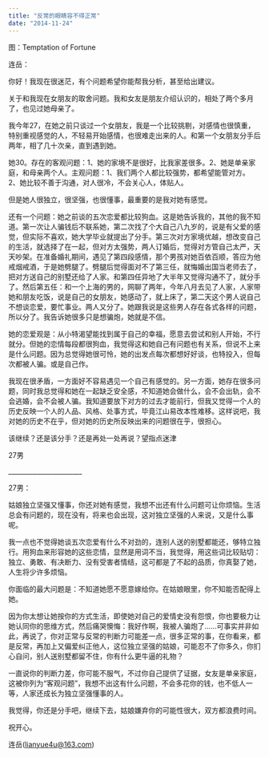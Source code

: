 ```yaml
---
title: "反常的眼睛容不得正常"
date: "2014-11-24"
---
```


图：Temptation of Fortune

连岳：  

你好！我现在很迷茫，有个问题希望你能帮我分析，甚至给出建议。  
  

关于和我现在女朋友的取舍问题。我和女友是朋友介绍认识的，相处了两个多月了，也见过她母亲了。  
  

我今年27，在她之前只谈过一个女朋友，我是一个比较挑剔，对感情也很慎重，特别重视感觉的人，不轻易开始感情，也很难走出来的人。和第一个女朋友分手后两年，相了几十次亲，直到遇到她。  
  

她30。存在的客观问题：1、她的家境不是很好，比我家差很多。2、她是单亲家庭，和母亲两个人。主观问题：1、我们两个人都比较强势，都希望能管对方。2、她比较不善于沟通，对人很冷，不会关心人，体贴人。  
  

但是她人很独立，很坚强，也很懂事，最重要的是我对她有感觉。  
  

还有一个问题：她之前谈的五次恋爱都比较狗血。这是她告诉我的，其他的我不知道。第一次让人骗钱后不联系她，第二次找了个大自己八九岁的，说是有父爱的感觉，但实际不喜欢，她大学毕业就提出了分手。第三次对方家境优越，想改变自己的生活，就选择了在一起，但对方太强势，两人订婚后，觉得对方管自己太严，天天吵架。在准备婚礼期间，遇见了第四段感情，那个男孩对她百依百顺，答应为他戒烟戒酒，于是她劈腿了。劈腿后觉得面对不了第三任，就悔婚出国当老师去了，把对方送自己的别墅还给了人家。和第四任异地了大半年又觉得沟通不了，就分手了。然后第五任：和一个上海的男的，网聊了两年，今年八月去见了人家，人家带她和朋友吃饭，说是自己的女朋友，她感动了，就上床了，第二天这个男人说自己不想谈恋爱，要忙事业。两人又分了。她跟我说是这些男人存在各式各样的问题，所以分了。我告诉她很多只是想骗炮，她就是不信。  
  

她的恋爱观是：从小特渴望能找到属于自己的幸福，愿意去尝试和别人开始，不行就分。但她的恋情每段都很狗血，我觉得这和她自己有问题也有关系，但说不上来是什么问题。因为总觉得她很可怜，她的出发点每次都想好好谈，也特投入，但每次都被人骗。或是自己作。  
  

我现在很矛盾，一方面好不容易遇见一个自己有感觉的。另一方面，她存在很多问题，同时我总觉得和她在一起缺乏安全感，不知道她会做什么，会不会出轨，会不会逃婚，会不会被人骗。我知道要放下对方的过去才能前行，但我又觉得一个人的历史反映一个人的人品、风格、处事方式，毕竟江山易改本性难移。这样说吧，我对她的历史不在乎，但对她的历史所反映出来的问题很在乎，很担心。  
  

该继续？还是该分手？还是再处一处再说？望指点迷津

27男

\_\_\_\_\_\_\_\_\_\_\_\_\_\_\_\_\_\_\_\_\_\_\_

27男：

姑娘独立坚强又懂事，你还对她有感觉，我想不出还有什么问题可让你烦恼。生活总会有问题的，现在没有，将来也会出现，这对独立坚强的人来说，又是什么事呢。

我一点也不觉得她谈五次恋爱有什么不对劲的，连别人送的别墅都能还，够特立独行。用狗血来形容她的这些恋情，显然是用词不当，我觉得，用这些词比较贴切：独立、勇敢、有决断力、没有受害者情结，这可都是了不起的品质，你真娶了她，人生将少许多烦恼。

你面临的最大问题是：不知道她愿不愿意嫁给你。在姑娘眼里，你不知能否配得上她。

因为你太想让她按你的方式生活，即使她对自己的爱情史没有怨恨，你也要极力让她认同你的思维方式，然后痛哭懊悔：我好作啊，我被人骗炮了……可事实并非如此，再说了，你对正常与反常的判断力可能差一点，很多正常的事，在你看来，都是反常，再加上又偏爱纠正他人，这位独立坚强的姑娘，可能忍不了你多久，你扪心自问，别人送别墅都留不住，你有什么更牛逼的礼物？

一直说你的判断力差，你可能不服气，不过你自己提供了证据，女友是单亲家庭，这被你列为“客观问题”，我想不出这有什么问题，不会多花你的钱，也不低人一等，人家还成长为独立坚强懂事的人。

我觉得，你还是分手吧，继续下去，姑娘嫌弃你的可能性很大，双方都浪费时间。

祝开心。

连岳(lianyue4u@163.com)
